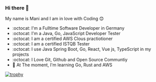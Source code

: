 ### Hi there 👋
My name is Mani and I am in love with Coding 😊
- :octocat: I'm a Fulltime Software Developer in Germany
- :octocat: I'm a Java, Go, JavaScript Developer Tester
- :octocat: I am a certified AWS Clous practiotioner
- :octocat: I am a certified ISTQB Tester
- :octocat: I use Java Spring Boot, Go, React, Vue js, TypeScript in my projects
- :octocat: I Love Git, Github and Open Source Communtiy
- :hammer:  At The moment, I'm learning Go, Rust and AWS

[![trophy](https://github-profile-trophy.vercel.app/?username=manimovassagh)](https://github.com/ryo-ma/github-profile-trophy)
